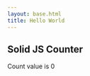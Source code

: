 ```yaml
---
layout: base.html
title: Hello World
---
```


## Solid JS Counter
<is-land on:media="(min-width: 30em)">
  <counter-component>
    <div>Count value is 0</div>
  </counter-component>
  <template data-island="replace">
    <div id="app"><div>
    <script src="{{ '/assets/app/app.min.js' | url | version }}"></script>
  </template>
</is-land>
